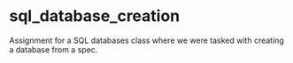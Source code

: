 # sql_database_creation
Assignment for a SQL databases class where we were tasked with creating a database from a spec. 
